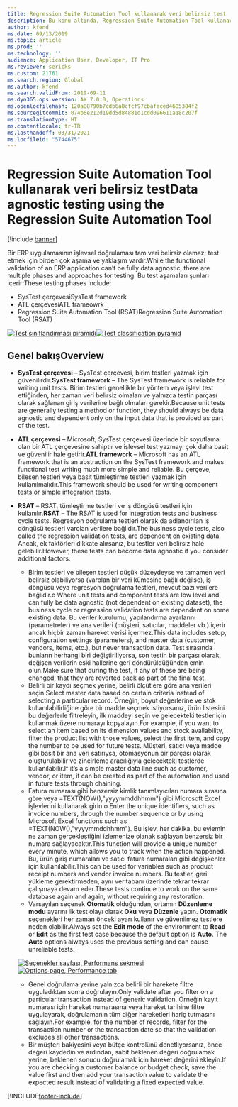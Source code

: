 ```yaml
---
title: Regression Suite Automation Tool kullanarak veri belirsiz test
description: Bu konu altında, Regression Suite Automation Tool kullanarak veri belirsiz test yapma önerileri tartışılmaktadır.
author: kfend
ms.date: 09/13/2019
ms.topic: article
ms.prod: ''
ms.technology: ''
audience: Application User, Developer, IT Pro
ms.reviewer: sericks
ms.custom: 21761
ms.search.region: Global
ms.author: kfend
ms.search.validFrom: 2019-09-11
ms.dyn365.ops.version: AX 7.0.0, Operations
ms.openlocfilehash: 120a88790b7cdb6a8cfcf97cbafeced4685384f2
ms.sourcegitcommit: 074b6e212d19dd5d84881d1cdd096611a18c207f
ms.translationtype: HT
ms.contentlocale: tr-TR
ms.lasthandoff: 03/31/2021
ms.locfileid: "5744675"
---
```

# <a name="data-agnostic-testing-using-the-regression-suite-automation-tool"></a><span data-ttu-id="4ac6f-103">Regression Suite Automation Tool kullanarak veri belirsiz test</span><span class="sxs-lookup"><span data-stu-id="4ac6f-103">Data agnostic testing using the Regression Suite Automation Tool</span></span>

[!include [banner](../includes/banner.md)]

<span data-ttu-id="4ac6f-104">Bir ERP uygulamasının işlevsel doğrulaması tam veri belirsiz olamaz; test etmek için birden çok aşama ve yaklaşım vardır.</span><span class="sxs-lookup"><span data-stu-id="4ac6f-104">While the functional validation of an ERP application can’t be fully data agnostic, there are multiple phases and approaches for testing.</span></span> <span data-ttu-id="4ac6f-105">Bu test aşamaları şunları içerir:</span><span class="sxs-lookup"><span data-stu-id="4ac6f-105">These testing phases include:</span></span>  

- <span data-ttu-id="4ac6f-106">SysTest çerçevesi</span><span class="sxs-lookup"><span data-stu-id="4ac6f-106">SysTest framework</span></span>
- <span data-ttu-id="4ac6f-107">ATL çerçevesi</span><span class="sxs-lookup"><span data-stu-id="4ac6f-107">ATL frameowrk</span></span>
- <span data-ttu-id="4ac6f-108">Regression Suite Automation Tool (RSAT)</span><span class="sxs-lookup"><span data-stu-id="4ac6f-108">Regression Suite Automation Tool (RSAT)</span></span>

<span data-ttu-id="4ac6f-109">[![Test sınıflandırması piramidi](./media/rsat-data-agnostic-testing-01.PNG)](./media/rsat-data-agnostic-testing-01.PNG)</span><span class="sxs-lookup"><span data-stu-id="4ac6f-109">[![Test classification pyramid](./media/rsat-data-agnostic-testing-01.PNG)](./media/rsat-data-agnostic-testing-01.PNG)</span></span>

## <a name="overview"></a><span data-ttu-id="4ac6f-110">Genel bakış</span><span class="sxs-lookup"><span data-stu-id="4ac6f-110">Overview</span></span>
-   <span data-ttu-id="4ac6f-111">**SysTest çerçevesi** – SysTest çerçevesi, birim testleri yazmak için güvenilirdir.</span><span class="sxs-lookup"><span data-stu-id="4ac6f-111">**SysTest framework** – The SysTest framework is reliable for writing unit tests.</span></span> <span data-ttu-id="4ac6f-112">Birim testleri genellikle bir yöntem veya işlevi test ettiğinden, her zaman veri belirsiz olmaları ve yalnızca testin parçası olarak sağlanan giriş verilerine bağlı olmaları gerekir.</span><span class="sxs-lookup"><span data-stu-id="4ac6f-112">Because unit tests are generally testing a method or function, they should always be data agnostic and dependent only on the input data that is provided as part of the test.</span></span>
-   <span data-ttu-id="4ac6f-113">**ATL çerçevesi** – Microsoft, SysTest çerçevesi üzerinde bir soyutlama olan bir ATL çerçevesine sahiptir ve işlevsel test yazmayı çok daha basit ve güvenilir hale getirir.</span><span class="sxs-lookup"><span data-stu-id="4ac6f-113">**ATL framework** – Microsoft has an ATL framework that is an abstraction on the SysTest framework and makes functional test writing much more simple and reliable.</span></span> <span data-ttu-id="4ac6f-114">Bu çerçeve, bileşen testleri veya basit tümleştirme testleri yazmak için kullanılmalıdır.</span><span class="sxs-lookup"><span data-stu-id="4ac6f-114">This framework should be used for writing component tests or simple integration tests.</span></span>
-   <span data-ttu-id="4ac6f-115">**RSAT** – RSAT, tümleştirme testleri ve iş döngüsü testleri için kullanılır.</span><span class="sxs-lookup"><span data-stu-id="4ac6f-115">**RSAT** – The RSAT is used for integration tests and business cycle tests.</span></span> <span data-ttu-id="4ac6f-116">Regresyon doğrulama testleri olarak da adlandırılan iş döngüsü testleri varolan verilere bağlıdır.</span><span class="sxs-lookup"><span data-stu-id="4ac6f-116">The business cycle tests, also called the regression validation tests, are dependent on existing data.</span></span> <span data-ttu-id="4ac6f-117">Ancak, ek faktörleri dikkate alırsanız, bu testler veri belirsiz hale gelebilir.</span><span class="sxs-lookup"><span data-stu-id="4ac6f-117">However, these tests can become data agnostic if you consider additional factors.</span></span> 

    - <span data-ttu-id="4ac6f-118">Birim testleri ve bileşen testleri düşük düzeydeyse ve tamamen veri belirsiz olabiliyorsa (varolan bir veri kümesine bağlı değilse), iş döngüsü veya regresyon doğrulama testleri, mevcut bazı verilere bağlıdır.</span><span class="sxs-lookup"><span data-stu-id="4ac6f-118">o Where unit tests and component tests are low level and can fully be data agnostic (not dependent on existing dataset), the business cycle or regression validation tests are dependent on some existing data.</span></span> <span data-ttu-id="4ac6f-119">Bu veriler kurulumu, yapılandırma ayarlarını (parametreler) ve ana verileri (müşteri, satıcılar, maddeler vb.) içerir ancak hiçbir zaman hareket verisi içermez.</span><span class="sxs-lookup"><span data-stu-id="4ac6f-119">This data includes setup, configuration settings (parameters), and master data (customer, vendors, items, etc.), but never transaction data.</span></span> <span data-ttu-id="4ac6f-120">Test sırasında bunların herhangi biri değiştiriliyorsa, son testin bir parçası olarak, değişen verilerin eski hallerine geri döndürüldüğünden emin olun.</span><span class="sxs-lookup"><span data-stu-id="4ac6f-120">Make sure that during the test, if any of these are being changed, that they are reverted back as part of the final test.</span></span>
    - <span data-ttu-id="4ac6f-121">Belirli bir kaydı seçmek yerine, belirli ölçütlere göre ana verileri seçin.</span><span class="sxs-lookup"><span data-stu-id="4ac6f-121">Select master data based on certain criteria instead of selecting a particular record.</span></span> <span data-ttu-id="4ac6f-122">Örneğin, boyut değerlerine ve stok kullanılabilirliğine göre bir madde seçmek istiyorsanız, ürün listesini bu değerlerle filtreleyin, ilk maddeyi seçin ve gelecekteki testler için kullanmak üzere numarayı kopyalayın.</span><span class="sxs-lookup"><span data-stu-id="4ac6f-122">For example, if you want to select an item based on its dimension values and stock availability, filter the product list with those values, select the first item, and copy the number to be used for future tests.</span></span> <span data-ttu-id="4ac6f-123">Müşteri, satıcı veya madde gibi basit bir ana veri satırıysa, otomasyonun bir parçası olarak oluşturulabilir ve zincirleme aracılığıyla gelecekteki testlerde kullanılabilir.</span><span class="sxs-lookup"><span data-stu-id="4ac6f-123">If it’s a simple master data line such as customer, vendor, or item, it can be created as part of the automation and used in future tests through chaining.</span></span> 
    - <span data-ttu-id="4ac6f-124">Fatura numarası gibi benzersiz kimlik tanımlayıcıları numara sırasına göre veya =TEXT(NOW(),"yyyymmddhhmm") gibi Microsoft Excel işlevlerini kullanarak girin.</span><span class="sxs-lookup"><span data-stu-id="4ac6f-124">o Enter the unique identifiers, such as invoice numbers, through the number sequence or by using Microsoft Excel functions such as =TEXT(NOW(),"yyyymmddhhmm").</span></span> <span data-ttu-id="4ac6f-125">Bu işlev, her dakika, bu eylemin ne zaman gerçekleştiğini izlemenize olanak sağlayan benzersiz bir numara sağlayacaktır.</span><span class="sxs-lookup"><span data-stu-id="4ac6f-125">This function will provide a unique number every minute, which allows you to track when the action happened.</span></span> <span data-ttu-id="4ac6f-126">Bu, ürün giriş numaraları ve satıcı fatura numaraları gibi değişkenler için kullanılabilir.</span><span class="sxs-lookup"><span data-stu-id="4ac6f-126">This can be used for variables such as product receipt numbers and vendor invoice numbers.</span></span> <span data-ttu-id="4ac6f-127">Bu testler, geri yükleme gerektirmeden, aynı veritabanı üzerinde tekrar tekrar çalışmaya devam eder.</span><span class="sxs-lookup"><span data-stu-id="4ac6f-127">These tests continue to work on the same database again and again, without requiring any restoration.</span></span>
    - <span data-ttu-id="4ac6f-128">Varsayılan seçenek **Otomatik** olduğundan, ortamın **Düzenleme modu** ayarını ilk test olayı olarak **Oku** veya **Düzenle** yapın. **Otomatik** seçenekleri her zaman önceki ayarı kullanır ve güvenilmez testlere neden olabilir.</span><span class="sxs-lookup"><span data-stu-id="4ac6f-128">Always set the **Edit mode** of the environment to **Read** or **Edit** as the first test case because the default option is **Auto**. The **Auto** options always uses the previous setting and can cause unreliable tests.</span></span> 
 
    <span data-ttu-id="4ac6f-129">[![Seçenekler sayfası, Performans sekmesi](./media/rsat-data-agnostic-testing-02.PNG)](./media/rsat-data-agnostic-testing-02.PNG)</span><span class="sxs-lookup"><span data-stu-id="4ac6f-129">[![Options page, Performance tab](./media/rsat-data-agnostic-testing-02.PNG)](./media/rsat-data-agnostic-testing-02.PNG)</span></span>
 
    - <span data-ttu-id="4ac6f-130">Genel doğrulama yerine yalnızca belirli bir harekete filtre uyguladıktan sonra doğrulayın.</span><span class="sxs-lookup"><span data-stu-id="4ac6f-130">Only validate after you filter on a particular transaction instead of generic validation.</span></span> <span data-ttu-id="4ac6f-131">Örneğin kayıt numarası için hareket numarasına veya hareket tarihine filtre uygulayarak, doğrulamanın tüm diğer hareketleri hariç tutmasını sağlayın.</span><span class="sxs-lookup"><span data-stu-id="4ac6f-131">For example, for the number of records, filter for the transaction number or the transaction date so that the validation excludes all other transactions.</span></span> 
    - <span data-ttu-id="4ac6f-132">Bir müşteri bakiyesini veya bütçe kontrolünü denetliyorsanız, önce değeri kaydedin ve ardından, sabit beklenen değeri doğrulamak yerine, beklenen sonucu doğrulamak için hareket değerini ekleyin.</span><span class="sxs-lookup"><span data-stu-id="4ac6f-132">If you are checking a customer balance or budget check, save the value first and then add your transaction value to validate the expected result instead of validating a fixed expected value.</span></span> 
 


[!INCLUDE[footer-include](../../../includes/footer-banner.md)]